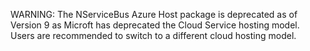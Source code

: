 WARNING: The NServiceBus Azure Host package is deprecated as of Version 9 as Microft has deprecated the Cloud Service hosting model. Users are recommended to switch to a different cloud hosting model.
